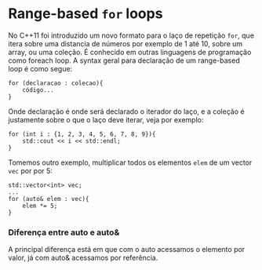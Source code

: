 # Range-based `for` loops

No C++11 foi introduzido um novo formato para o laço de repetição `for`, que itera sobre uma distancia de números por exemplo de 1 até 10, sobre um array, ou uma coleção. É conhecido em outras linguagens de programação como foreach loop. A syntax geral para declaração de um range-based loop é como segue:

```
for (declaracao : colecao){
    código...
}
```
Onde declaração é onde será declarado o iterador do laço, e a coleção é justamente sobre o que o laço deve iterar, veja por exemplo:

```
for (int i : {1, 2, 3, 4, 5, 6, 7, 8, 9}){
    std::cout << i << std::endl;
}
```

Tomemos outro exemplo, multiplicar todos os elementos `elem` de um vector `vec` por por 5:

```
std::vector<int> vec;
...
for (auto& elem : vec){
    elem *= 5;
}

```

### Diferença entre auto e auto&
A principal diferença está em que com o auto acessamos o elemento por valor, já com auto& acessamos por referência.
